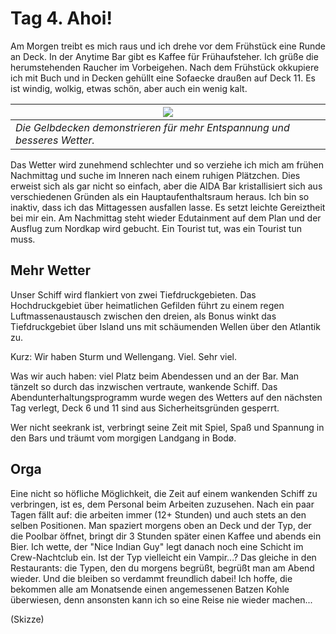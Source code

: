 <!--
.. title: Love Boat - The Real Story. Seetag
.. slug: norge04
.. date: 2019-03-10 20:32:32 UTC+01:00
.. tags: norwegen,norway,kreuzfahrt,cruise
.. category: unterwegs
.. link: 
.. description: 
.. type: text
.. status: draft
-->

# Tag 4. Ahoi!

Am Morgen treibt es mich raus und ich drehe vor dem Frühstück eine Runde an Deck. In der Anytime Bar gibt es Kaffee für Frühaufsteher. Ich grüße die herumstehenden Raucher im Vorbeigehen. Nach dem Frühstück okkupiere ich mit Buch und in Decken gehüllt eine Sofaecke draußen auf Deck 11. Es ist windig, wolkig, etwas schön, aber auch ein wenig kalt.

| ![](../../images/norge2019/08.png) |
| --- |
| *Die Gelbdecken demonstrieren für mehr Entspannung und besseres Wetter.* |

Das Wetter wird zunehmend schlechter und so verziehe ich mich am frühen Nachmittag und suche im Inneren nach einem ruhigen Plätzchen.  Dies erweist sich als gar nicht so einfach, aber die AIDA Bar kristallisiert sich aus verschiedenen Gründen als ein Hauptaufenthaltsraum heraus. Ich bin so inaktiv, dass ich das Mittagessen ausfallen lasse. Es setzt leichte Gereiztheit bei mir ein. Am Nachmittag steht wieder Edutainment auf dem Plan und der Ausflug zum Nordkap wird gebucht. Ein Tourist tut, was ein Tourist tun muss.

## Mehr Wetter

Unser Schiff wird flankiert von zwei Tiefdruckgebieten. Das Hochdruckgebiet über heimatlichen Gefilden führt zu einem regen Luftmassenaustausch zwischen den dreien, als Bonus winkt das Tiefdruckgebiet über Island uns mit schäumenden Wellen über den Atlantik zu.

Kurz: Wir haben Sturm und Wellengang. Viel. Sehr viel.

Was wir auch haben: viel Platz beim Abendessen und an der Bar. Man tänzelt so durch das inzwischen vertraute, wankende Schiff. Das Abendunterhaltungsprogramm wurde wegen des Wetters auf den nächsten Tag verlegt, Deck 6 und 11 sind aus Sicherheitsgründen gesperrt.

Wer nicht seekrank ist, verbringt seine Zeit mit Spiel, Spaß und Spannung in den Bars und träumt vom morgigen Landgang in Bodø.

## Orga

Eine nicht so höfliche Möglichkeit, die Zeit auf einem wankenden Schiff zu verbringen, ist es, dem Personal beim Arbeiten zuzusehen. Nach ein paar Tagen fällt auf: die arbeiten immer (12+ Stunden) und auch stets an den selben Positionen.
Man spaziert morgens oben an Deck und der Typ, der die Poolbar öffnet, bringt dir 3 Stunden später einen Kaffee und abends ein Bier. Ich wette, der "Nice Indian Guy" legt danach noch eine Schicht im Crew-Nachtclub ein. Ist der Typ vielleicht ein Vampir...? Das gleiche in den Restaurants: die Typen, den du morgens begrüßt, begrüßt man am Abend wieder. Und die bleiben so verdammt freundlich dabei! Ich hoffe, die bekommen alle am Monatsende einen angemessenen Batzen Kohle überwiesen, denn ansonsten kann ich so eine Reise nie wieder machen...

(Skizze)

